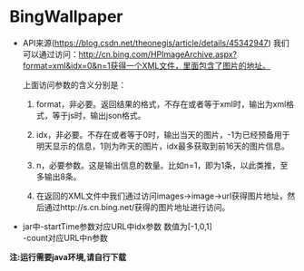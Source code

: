 # BingWallpaper

* API来源(https://blog.csdn.net/theonegis/article/details/45342947)
我们可以通过访问：http://cn.bing.com/HPImageArchive.aspx?format=xml&idx=0&n=1获得一个XML文件，里面包含了图片的地址。

    上面访问参数的含义分别是：<br/> 
    1. format，非必要。返回结果的格式，不存在或者等于xml时，输出为xml格式，等于js时，输出json格式。

    2. idx，非必要。不存在或者等于0时，输出当天的图片，-1为已经预备用于明天显示的信息，1则为昨天的图片，idx最多获取到前16天的图片信息。

    3. n，必要参数。这是输出信息的数量。比如n=1，即为1条，以此类推，至多输出8条。

    4. 在返回的XML文件中我们通过访问images->image->url获得图片地址，然后通过http://s.cn.bing.net/获得的图片地址进行访问。

* jar中-startTime参数对应URL中idx参数 数值为[-1,0,1]<br/>
    -count对应URL中n参数
    
    
**注:运行需要java环境,请自行下载**
